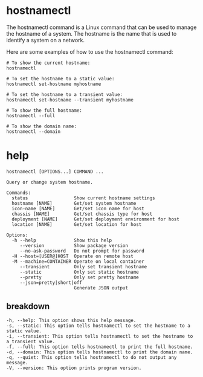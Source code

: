 # hostnamectl

The hostnamectl command is a Linux command that can be used to manage the hostname of a system. The hostname is the name that is used to identify a system on a network.

Here are some examples of how to use the hostnamectl command:


```
# To show the current hostname:
hostnamectl

# To set the hostname to a static value:
hostnamectl set-hostname myhostname

# To set the hostname to a transient value:
hostnamectl set-hostname --transient myhostname

# To show the full hostname:
hostnamectl --full

# To show the domain name:
hostnamectl --domain
```

# help 

```
hostnamectl [OPTIONS...] COMMAND ...

Query or change system hostname.

Commands:
  status                 Show current hostname settings
  hostname [NAME]        Get/set system hostname
  icon-name [NAME]       Get/set icon name for host
  chassis [NAME]         Get/set chassis type for host
  deployment [NAME]      Get/set deployment environment for host
  location [NAME]        Get/set location for host

Options:
  -h --help              Show this help
     --version           Show package version
     --no-ask-password   Do not prompt for password
  -H --host=[USER@]HOST  Operate on remote host
  -M --machine=CONTAINER Operate on local container
     --transient         Only set transient hostname
     --static            Only set static hostname
     --pretty            Only set pretty hostname
     --json=pretty|short|off
                         Generate JSON output
```

## breakdown

```
-h, --help: This option shows this help message.
-s, --static: This option tells hostnamectl to set the hostname to a static value.
-i, --transient: This option tells hostnamectl to set the hostname to a transient value.
-f, --full: This option tells hostnamectl to print the full hostname.
-d, --domain: This option tells hostnamectl to print the domain name.
-q, --quiet: This option tells hostnamectl to do not output any message.
-V, --version: This option prints program version.
```


